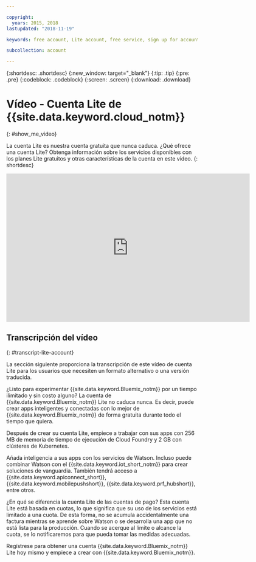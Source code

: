 ```yaml
---

copyright:
  years: 2015, 2018
lastupdated: "2018-11-19"

keywords: free account, Lite account, free service, sign up for account, Lite account video

subcollection: account

---
```


{:shortdesc: .shortdesc}
{:new_window: target="_blank"}
{:tip: .tip}
{:pre: .pre}
{:codeblock: .codeblock}
{:screen: .screen}
{:download: .download}

# Vídeo - Cuenta Lite de {{site.data.keyword.cloud_notm}}
{: #show_me_video}

La cuenta Lite es nuestra cuenta gratuita que nunca caduca. ¿Qué ofrece una cuenta Lite? Obtenga información sobre los servicios disponibles con los planes Lite gratuitos y otras características de la cuenta en este vídeo.
{: shortdesc}

<p>
  <div class="embed-responsive embed-responsive-16by9">
    <iframe class="embed-responsive-item" id="youtubeplayer" title="Cuenta Lite de IBM Cloud" type="text/html" width="640" height="390" src="https://www.youtube.com/embed/0rMYXcbpHbI" frameborder="0" webkitallowfullscreen mozallowfullscreen allowfullscreen> </iframe>
  </div>
</p>

## Transcripción del vídeo
{: #transcript-lite-account}

La sección siguiente proporciona la transcripción de este vídeo de cuenta Lite para los usuarios que necesiten un formato alternativo o una versión traducida.

¿Listo para experimentar {{site.data.keyword.Bluemix_notm}} por un tiempo ilimitado y sin costo alguno? La cuenta de {{site.data.keyword.Bluemix_notm}} Lite no caduca nunca. Es decir, puede crear apps inteligentes y conectadas con lo mejor de {{site.data.keyword.Bluemix_notm}} de forma gratuita durante todo el tiempo que quiera.

Después de crear su cuenta Lite, empiece a trabajar con sus apps con 256 MB de memoria de tiempo de ejecución de Cloud Foundry y 2 GB con clústeres de Kubernetes.

Añada inteligencia a sus apps con los servicios de Watson. Incluso puede combinar Watson con el {{site.data.keyword.iot_short_notm}} para crear soluciones de vanguardia. También tendrá acceso a {{site.data.keyword.apiconnect_short}}, {{site.data.keyword.mobilepushshort}}, {{site.data.keyword.prf_hubshort}}, entre otros.

¿En qué se diferencia la cuenta Lite de las cuentas de pago? Esta cuenta Lite está basada en cuotas, lo que significa que su uso de los servicios está limitado a una cuota. De esta forma, no se acumula accidentalmente una factura mientras se aprende sobre Watson o se desarrolla una app que no está lista para la producción. Cuando se acerque al límite o alcance la cuota, se lo notificaremos para que pueda tomar las medidas adecuadas.

Regístrese para obtener una cuenta {{site.data.keyword.Bluemix_notm}} Lite hoy mismo y empiece a crear con {{site.data.keyword.Bluemix_notm}}.
